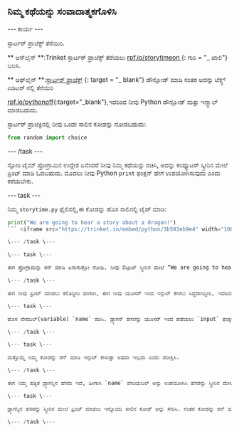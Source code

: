 ## ನಿಮ್ಮ ಕಥೆಯನ್ನು ಸಂವಾದಾತ್ಮಕಗೊಳಿಸಿ

\--- ಕಾರ್ಯ \---

ಸ್ಟಾರ್ಟರ್ ಪ್ರಾಜೆಕ್ಟ್ ತೆರೆಯಿರಿ.

** ಆನ್‌ಲೈನ್ **:Trinket ಸ್ಟಾರ್ಟರ್ ಪ್ರಾಜೆಕ್ಟ್ ತೆರೆಯಲು [ rpf.io/storytimeon ](http://rpf.io/storytimeon) {: ಗುರಿ = "_ ಖಾಲಿ"} ಬಲಸಿ.

** ಆಫ್‌ಲೈನ್ **:[ಸ್ಟಾರ್ಟರ್ ಪ್ರಾಜೆಕ್ಟ್](http://rpf.io/p/en/storytime-go) {: target = "_ blank"} ಡೌನ್ಲೋಡ್ ಮಾಡಿ ನಂತರ ಅದನ್ನು ಟೆಕ್ಸ್ಟ್ ಎಡಿಟರ್ ನಲ್ಲಿ ತೆರೆಯಿರಿ

[rpf.io/pythonoff](http://rpf.io/pythonoff){:target="_blank"},ಇದರಿಂದ ನೀವು Python ಡೌನ್ಲೋಡ್ ಮತ್ತು ಇನ್ಸ್ಟಾಲ್ ಮಾಡಬಹುದು.

ಸ್ಟಾರ್ಟರ್ ಪ್ರಾಜೆಕ್ಟಿನಲ್ಲಿ ನೀವು ಒಂದೇ ಸಾಲಿನ ಕೋಡನ್ನು ನೋಡಬಹುದು:

```python
from random import choice
```

\--- /task \---

ಸ್ಟೋರಿ ಟೈಮ್ ಪ್ರೋಗ್ರಾಮಿನ ಉದ್ದೇಶ ಏನೆಂದರೆ ನೀವು ನಿಮ್ಮ ಕಥೆಯನ್ನು ರಚಿಸಿ, ಅದನ್ನು ಕಂಪ್ಯೂಟರ್ ಸ್ಕ್ರೀನಿನ ಮೇಲೆ ಪ್ರಿಂಟ್ ಮಾಡಿ ಓದಬಹುದು. ಮೊದಲು ನೀವು Python `print` ಫಂಕ್ಷನ್ ಹೇಗೆ ಉಪಯೋಗಿಸುವುದು ಎಂದು ಕರೆಯಬೇಕು.

\--- task \---

ನಿಮ್ಮ `storytime.py` ಫೈಲಿನಲ್ಲಿ,ಈ ಕೋಡನ್ನು ಹೊಸ ಸಾಲಿನಲ್ಲಿ ಟೈಪ್ ಮಾಡಿ:

```python
print("We are going to hear a story about a dragon!")
``` <iframe src="https://trinket.io/embed/python/3b593eb9e4" width="100%" height="600" frameborder="0" marginwidth="0" marginheight="0" allowfullscreen mark="crwd-mark"></iframe> 

\--- /task \---

\--- task \---

ಈಗ ಪ್ರೋಗ್ರಾಮನ್ನು ರನ್ ಮಾಡಿ ಏನಾಗುತ್ತೋ ನೋಡಿ. ನೀವು ಔಟ್ಪುಟ್ ಸ್ಕ್ರೀನಿನ ಮೇಲೆ “We are going to hear a story about a dragon!” ಎಂದು ಕಾಣಬಹುದು.

\--- /task \---

ಈಗ ನೀವು ಪ್ರಿಂಟ್ ಮಾಡಲು ಕಲಿತಿದ್ದೀರಿ ಹಾಗಾಗಿ, ಈಗ ನೀವು ಯೂಸರ್ ಇಂದ ಇನ್ಪುಟ್ ಕೇಳಲು ಸಿದ್ಧರಾಗಿದ್ದೀರಿ, ಇದರಿಂದ ಡ್ರ್ಯಾಗನ್ ಬಗ್ಗೆ ಹೆಚ್ಚು ತಿಳಿದುಕೊಳ್ಳಬಹುದು.

\--- task \---

ಹೊಸ ವೇರಬಲ್(variable) `name` ರಚಿಸಿ. ಡ್ರ್ಯಾಗನ್ ಹೆಸರನ್ನು ಯೂಸರ್ ಇಂದ ಪಡೆಯಲು `input` ಫಂಕ್ಷನ್ ಉಪಯೋಗಿಸಿ. ಯೂಸರ್ ಇಂದ ಪಡೆದಿರುವ ಹೆಸರನ್ನು,`name` ವೇರಿಯಬಲ್ ಅಲ್ಲಿ ಸಂಗ್ರಹಿಸಿ. <iframe src="https://trinket.io/embed/python/0de60dee6d" width="100%" height="600" frameborder="0" marginwidth="0" marginheight="0" allowfullscreen mark="crwd-mark"></iframe> 

\--- /task \---

\--- task \---

ಮತ್ತೊಮ್ಮೆ ನಿಮ್ಮ ಕೋಡನ್ನು ರನ್ ಮಾಡಿ ಇನ್ಪುಟ್ ಕೇಳುತ್ತಾ ಅಥವಾ ಇಲ್ಲವಾ ಎಂದು ಪರೀಕ್ಷಿಸಿ.

\--- /task \---

ಈಗ ನಿಮ್ಮ ಹತ್ತಿರ ಡ್ರ್ಯಾಗನ್ನಿನ ಹೆಸರು ಇದೆ, ಹೀಗಾಗಿ `name` ವೇರಿಯಬಲ್ ಅನ್ನು ಉಪಯೋಗಿಸಿ ಹೆಸರನ್ನು ಸ್ಕ್ರೀನಿನ ಮೇಲೆ ಪ್ರಿಂಟ್ ಮಾಡಿ. Python ನಲ್ಲಿ `+` ಆಪರೇಟರ್ ಉಪಯೋಗಿಸಿ ಸ್ಟ್ರಿಂಗ್ ಗಳನ್ನು ಒಂದಾಗಿ ಸೇರಿಸಬಹುದು.

\--- task \---

ಡ್ರ್ಯಾಗನ್ನಿನ ಹೆಸರನ್ನು ಸ್ಕ್ರೀನಿನ ಮೇಲೆ ಪ್ರಿಂಟ್ ಮಾಡಲು ಇನ್ನೊಂದು ಸಾಲಿನ ಕೋಡ್ ಅನ್ನು ಸೇರಿಸಿ. ನಂತರ ಕೋಡನ್ನು ರನ್ ಮಾಡಿ. <iframe src="https://trinket.io/embed/python/e651eca8ca" width="100%" height="600" frameborder="0" marginwidth="0" marginheight="0" allowfullscreen mark="crwd-mark"></iframe> 

\--- /task \---